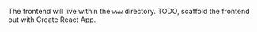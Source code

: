 The frontend will live within the `www` directory. TODO, scaffold the frontend out with Create React App.
